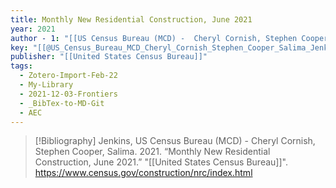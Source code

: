 ```yaml
---
title: Monthly New Residential Construction, June 2021
year: 2021
author - 1: "[[US Census Bureau (MCD) -  Cheryl Cornish, Stephen Cooper, Salima Jenkins]]"
key: "[[@US_Census_Bureau_MCD_Cheryl_Cornish_Stephen_Cooper_Salima_Jenkins2021-ie]]"
publisher: "[[United States Census Bureau]]"
tags:
  - Zotero-Import-Feb-22
  - My-Library
  - 2021-12-03-Frontiers
  - _BibTex-to-MD-Git
  - AEC
---
```


> [!Bibliography]
> Jenkins, US Census Bureau (MCD) -  Cheryl Cornish, Stephen Cooper, Salima. 2021. “Monthly New Residential Construction, June 2021.” "[[United States Census Bureau]]". https://www.census.gov/construction/nrc/index.html